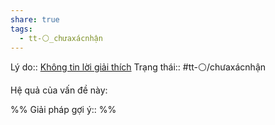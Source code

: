 ```yaml
---
share: true
tags:
  - tt-⚪_chưaxácnhận
---
```


Lý do:: [Không tin lời giải thích](./Kh%C3%B4ng%20tin%20l%E1%BB%9Di%20gi%E1%BA%A3i%20th%C3%ADch.md)
Trạng thái:: #tt-⚪/chưaxácnhận

Hệ quả của vấn đề này:


%%
Giải pháp gợi ý:: 
%%


